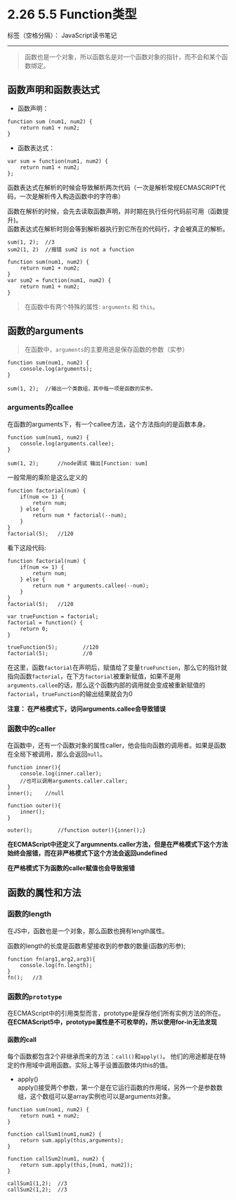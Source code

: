 # 2.26 5.5 Function类型

标签（空格分隔）： JavaScript读书笔记   

---
>函数也是一个对象，所以函数名是对一个函数对象的指针，而不会和某个函数绑定。  

## 函数声明和函数表达式  

 - 函数声明：
```
function sum (num1, num2) {
    return num1 + num2;
}
```  
 - 函数表达式：
```
var sum = function(num1, num2) {
    return num1 + num2; 
};
```  
函数表达式在解析的时候会导致解析两次代码（一次是解析常规ECMASCRIPT代码，一次是解析传入构造函数中的字符串）  

函数在解析的时候，会先去读取函数声明，并时期在执行任何代码前可用（函数提升)。    
函数表达式在解析时则会等到解析器执行到它所在的代码行，才会被真正的解析。  


```
sum(1, 2);  //3
sum2(1, 2)  //报错 sum2 is not a function

function sum(num1, num2) {
    return num1 + num2;
}
var sum2 = function(num1, num2) {
    return num1 + num2;
}
```

> 在函数中有两个特殊的属性: `arguments` 和  `this`。
## 函数的arguments

>在函数中，`arguments`的主要用途是保存函数的参数（实参）

```
function sum(num1, num2) {
    console.log(arguments);
}

sum(1, 2);  //输出一个类数组，其中每一项是函数的实参。
```  

### arguments的callee

在函数的arguments下，有一个callee方法，这个方法指向的是函数本身。

```
function sum(num1, num2) {
    console.log(arguments.callee);
}

sum(1, 2);      //node调试 输出[Function: sum]
```  
一般常用的乘阶是这么定义的
```
function factorial(num) {
    if(num <= 1) {
        return num;
    } else {
        return num * factorial(--num);
    }
}
factorial(5);   //120
```  

看下这段代码: 

```
function factorial(num) {
    if(num <= 1) {
        return num;
    } else {
        return num * arguments.callee(--num);
    }
}
factorial(5);   //120

var trueFunction = factorial;
factorial = function() {
    return 0;
}

trueFunction(5);        //120
factorial(5);           //0
```
在这里，函数`factorial`在声明后，赋值给了变量`trueFunction`，那么它的指针就指向函数`factorial`，在下方`factorial`被重新赋值，如果不是用`arguments.callee`的话，那么这个函数内部的调用就会变成被重新赋值的`factorial`，`trueFunction`的输出结果就会为0  

**注意： 在严格模式下，访问arguments.callee会导致错误**  

### 函数中的caller
在函数中，还有一个函数对象的属性caller，他会指向函数的调用者。如果是函数在全局下被调用，那么会返回`null`。  

```
function inner(){
    console.log(inner.caller);
    //也可以调用arguments.caller.caller;
}
inner();    //null

function outer(){
    inner();
}

outer();        //function outer(){inner();}
```  

**在ECMAScript中还定义了argumnents.caller方法，但是在严格模式下这个方法始终会报错，而在非严格模式下这个方法会返回undefined**  

**在严格模式下为函数的caller赋值也会导致报错**  

## 函数的属性和方法  
### 函数的length  

在JS中，函数也是一个对象，那么函数也拥有length属性。  

函数的length的长度是函数希望接收到的参数的数量(函数的形参);

```
function fn(arg1,arg2,arg3){
    console.log(fn.length);
}
fn();   //3
```

### 函数的`prototype`  
在ECMAScript中的引用类型而言，prototype是保存他们所有实例方法的所在。  
**在ECMAScript5中，prototype属性是不可枚举的，所以使用for-in无法发现**    

#### 函数的call
每个函数都包含2个非继承而来的方法：`call()`和`apply()`。 他们的用途都是在特定的作用域中调用函数。实际上等于设置函数体内this的值。  

 - apply()  
apply()接受两个参数，第一个是在它运行函数的作用域，另外一个是参数数组，这个数组可以是array实例也可以是arguments对象。  
```
function sum(num1, num2) {
    return num1 + num2;
}

function callSum1(num1,num2) {
    return sum.apply(this,arguments);
}

function callSum2(num1, num2) {
    return sum.apply(this,[num1, num2]);
}

callSum1(1,2);  //3
callSum2(1,2);  //3
```





